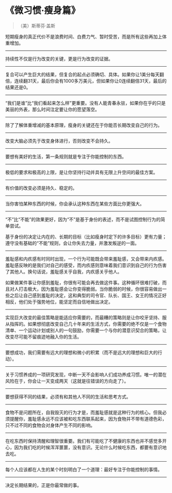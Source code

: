 # 《微习惯·瘦身篇》

> （美）斯蒂芬·盖斯

短期瘦身的真正代价不是浪费时间、白费力气、暂时受苦，而是所有这些再加上体重增加。

---

持续性不仅是行为改变的关键，更是行为改变的证据。

---

复合可以产生巨大的结果，但复合的起点必须确切、具体。如果你让1美分每天翻倍，连续翻31天，最后你会有1000多万美元，但如果你让0连续翻倍31天，最后的结果还是0。

---

“我们是谁”比“我们看起来怎么样”更重要。没有人能青春永驻，如果你在乎的只是美丽的外表，那么时间注定要让你的愿望落空。

---

除了了解体重增减的基本原理，瘦身的关键还在于你能否长期改变自己的行为。

---

改变大脑必须先于改变身体进行，否则改变不会持久。

---

要想有美好的生活，第一条规则就是专注于你能控制的东西。

---

极低的要求和极高的上限，是让你坚持行动并具有无限上升空间的最佳方案。

---

有价值的改变必须是持久、稳定的。

---

当你害怕某种东西的时候，你会承认这种东西在某些方面比你更强大。

---

“不”比“不能”的效果更好，因为“不”是基于身份的表述，而不是试图控制行为的简单尝试。

基于身份的决定让内在的、长期的目标（比如瘦身时定下的许多目标）更有力量；遵守没有基础的“不能”规则，会让你失去力量，并激发叛逆的一面。

---

羞耻感和内疚感有时同时出现，一个行为可能既会带来羞耻感，又会带来内疚感。羞耻感反映的是我们对自己的感受，而内疚感则意味着我们意识到自己的行为伤害了其他人。换句话说，羞耻感关乎自我，内疚感关乎他人。

如果做某件事让你感到羞耻，你很有可能会再去做这件事。这种循环很难打破，而且对人打击极大，因为羞耻感会让你变得脆弱。当你脆弱的时候，你很容易做出一些之后让自己感到羞耻的决定，这和典型的司令官、队长、国王、女王的情况正好相反，他们处于强势地位，能坚定而自信地做出决定。

---

实现巨大改变的最佳策略是能适应你需要的，而最糟的策略则是让你咬牙坚持、服从指挥的。如果想彻底改变自己几十年来的生活方式，你需要的绝不仅是一个食物清单、一个运动计划或别人的一句鼓励，你需要一个与你的潜意识契合的策略，让改变尽可能不留痕迹地融入你的生活。

---

要想成功，我们需要有远大的理想和微小的积累（而不是远大的理想和巨大的行动）。

---

关于习惯养成的一项研究发现，中断一天不会影响人们成功养成习惯。唯一的潜在风险在于，你会让一天变成两天（这就是往错误的方向走了）。

---

要想获得不同的结果，必须有和其他人不同的生活和思考方式。

---

食物不是问题所在，自我毁灭的行为才是，而羞耻感就是这种行为的核心。但我必须提醒你，羞耻感永远不应该被和吃东西联系起来，因为食物并不带有道德色彩，只不过不同的食物会对身体产生不同的影响。

---

在吃东西时保持清醒和理智很重要。我们有可能吃了不健康的东西也并不感觉多开心，因为我们吃的时候浑浑噩噩，没有意识。无论什么时候吃东西，都要有意识地去吃。

---

每个人应该都在人生的某个时刻明白了一个道理：最好专注于你能控制的事情。

---

决定长期结果的，正是你最常做的事。